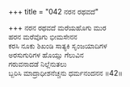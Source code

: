 +++
title = "042 ನರನ ರಥವದೆ"

+++
ನರನ ರಥವದೆ ಮರೆಯಹೊಗು ಮುರ  
ಹರನ ಮರೆವೊಗು ಭೀಮಸೇನನ  
ಕರಸಿ ನೂಕು ಶಿಖಂಡಿ ಸಾತ್ಯಕಿ ಸೃಂಜಯಾದಿಗಳ  
ಅರಸುಗುರಿಗಳ ಹೊಯ್ಸು ಗೆಲುವಿನ  
ಗರುವನಾದಡೆ ನಿಲ್ಲೆನುತಲು  
ಬ್ಬರಿಸಿ ಮಾದ್ರಾಧೀಶನೆಚ್ಚನು ಧರ್ಮನಂದನನ       ॥42॥